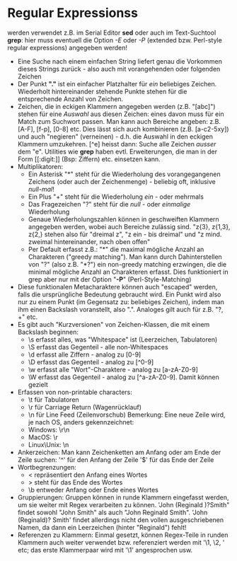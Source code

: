 # Regular Expressionss

werden verwendet z.B. im Serial Editor __sed__ oder auch im Text-Suchtool
__grep__: hier muss eventuell die Option _-E_ oder _-P_ (extended bzw. 
Perl-style regular expressions) angegeben werden!

* Eine Suche nach einem einfachen String liefert genau die Vorkommen dieses
  Strings zurück - also auch mit vorangehenden oder folgenden Zeichen
* Der Punkt __"."__ ist ein einfacher Platzhalter für _ein_ beliebiges
  Zeichen. Wiederholt hintereinander stehende Punkte stehen für die 
  entsprechende Anzahl von Zeichen.
* Zeichen, die in eckigen Klammern angegeben werden (z.B. "[abc]") stehen für
  eine _Auswahl_ aus diesen Zeichen: eines davon muss für ein Match zum 
  Suchwort passen. Man kann auch Bereiche angeben: z.B. [A-F], [f-p], [0-8] 
  etc. Dies lässt sich auch kombinieren (z.B. [a-c2-5xy]) und auch "negieren"
  (verneinen) - d.h. die Auswahl in den eckigen Klammern umzukehren. [^e] 
  heisst dann: Suche alle Zeichen _ausser_ dem "e". Utilities wie __grep__ 
  haben evtl. Erweiterungen, die man in der Form [[:digit:]] (Bsp: Ziffern) 
  etc. einsetzen kann.
* Multiplikatoren:
    - Ein Asterisk "\*" steht für die Wiederholung des vorangegangenen Zeichens
      (oder auch der Zeichenmenge) - beliebig oft, inklusive _null-mal_!
    - Ein Plus "\+" steht für die Wiederholung _ein_ - oder mehrmals
    - Das Fragezeichen "\?" steht für die _null_ - oder _einmalige_ Wiederholung
    - Genaue Wiederholungszahlen können in geschweiften Klammern angegeben 
      werden, wobei auch Bereiche zulässig sind. "z{3}, z{1,3}, z{2,} stehen 
      also für "dreimal z", "z ein - bis dreimal" und "z mind. zweimal 
      hintereinander, nach oben offen"
    - Per Default erfasst z.B.: "\*" die maximal mögliche Anzahl an Charakteren 
      ("greedy matching"). Man kann durch Dahinterstellen von "\?" (also z.B. 
      "\*\?") ein non-greedy matching erzwingen, die die minimal mögliche Anzahl 
      an Charakteren erfasst. Dies funktioniert in grep aber nur mit der Option 
      "__-P__" (Perl-Style-Matching)
* Diese funktionalen Metacharaktere können auch "escaped" werden, falls die 
  ursprüngliche Bedeutung gebraucht wird. Ein Punkt wird also nur zu einem Punkt 
  (im Gegensatz zu: beliebiges Zeichen), indem man ihm einen Backslash 
  voranstellt, also "\.". Analoges gilt auch für z.B. "?, +" etc.
* Es gibt auch "Kurzversionen" von Zeichen-Klassen, die mit einem Backslash 
  beginnen:
  - \s erfasst alles, was "Whitespace" ist (Leerzeichen, Tabulatoren)
  - \S erfasst das Gegenteil - alle non-Whitespaces
  - \d erfasst alle Ziffern - analog zu [0-9]
  - \D erfasst das Gegenteil - analog zu [^0-9]
  - \w erfasst alle "Wort"-Charaktere - analog zu [a-zA-Z0-9]
  - \W erfasst das Gegenteil - analog zu [^a-zA-Z0-9]. Damit können gezielt 
* Erfassen von non-printable characters:
  - \t für Tabulatoren
  - \r für Carriage Return (Wagenrücklauf)
  - \n für Line Feed (Zeilenvorschub)
  Bemerkung: Eine neue Zeile wird, je nach OS, anders gekennzeichnet: 
  - Windows: \r\n
  - MacOS: \r
  - Linux\Unix: \n
* Ankerzeichen: 
  Man kann Zeichenketten am Anfang oder am Ende der Zeile suchen: 
  '^' für den Anfang der Zeile
  '$' für das Ende der Zeile
* Wortbegrenzungen:
  - \< repräsentiert den Anfang eines Wortes 
  - \> steht für das Ende des Wortes
  - \b entweder Anfang oder Ende eines Wortes
* Gruppierungen:
Gruppen können in runde Klammern eingefasst werden, um sie weiter mit Regex 
verarbeiten zu können. 'John (Reginald )?Smith" findet sowohl "John Smith" als 
auch "John Reginald Smith". 'John (Reginald)? Smith' findet allerdings nicht den
vollen ausgeschriebenen Namen, da dann ein Leerzeichen (hinter "Reginald") fehlt!
* Referenzen zu Klammern: 
Einmal gesetzt, können Regex-Teile in runden Klammern auch weiter verwendet bzw. 
referenziert werden mit '\1, \2, ' etc; das erste Klammerpaar wird mit '\1' 
angesprochen usw.